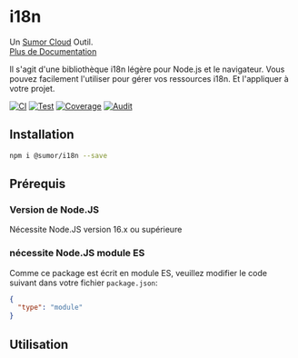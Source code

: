 # i18n

Un [Sumor Cloud](https://sumor.cloud) Outil.  
[Plus de Documentation](https://sumor.cloud)

Il s'agit d'une bibliothèque i18n légère pour Node.js et le navigateur.
Vous pouvez facilement l'utiliser pour gérer vos ressources i18n.
Et l'appliquer à votre projet.

[![CI](https://github.com/sumor-cloud/i18n/actions/workflows/ci.yml/badge.svg)](https://github.com/sumor-cloud/i18n/actions/workflows/ci.yml)
[![Test](https://github.com/sumor-cloud/i18n/actions/workflows/ut.yml/badge.svg)](https://github.com/sumor-cloud/i18n/actions/workflows/ut.yml)
[![Coverage](https://github.com/sumor-cloud/i18n/actions/workflows/coverage.yml/badge.svg)](https://github.com/sumor-cloud/i18n/actions/workflows/coverage.yml)
[![Audit](https://github.com/sumor-cloud/i18n/actions/workflows/audit.yml/badge.svg)](https://github.com/sumor-cloud/i18n/actions/workflows/audit.yml)

## Installation

```bash
npm i @sumor/i18n --save
```

## Prérequis

### Version de Node.JS

Nécessite Node.JS version 16.x ou supérieure

### nécessite Node.JS module ES

Comme ce package est écrit en module ES,
veuillez modifier le code suivant dans votre fichier `package.json`:

```json
{
  "type": "module"
}
```

## Utilisation
